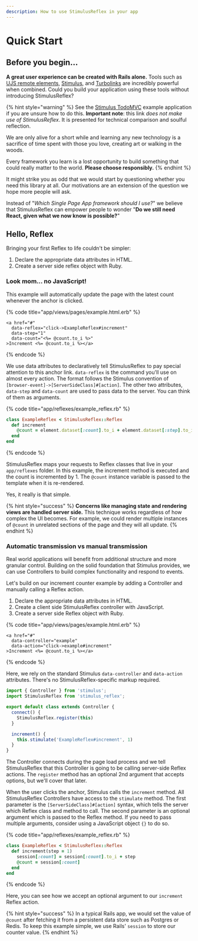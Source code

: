 ```yaml
---
description: How to use StimulusReflex in your app
---
```


# Quick Start

## Before you begin...

**A great user experience can be created with Rails alone.** Tools such as [UJS remote elements](https://guides.rubyonrails.org/working_with_javascript_in_rails.html#remote-elements), [Stimulus](https://stimulusjs.org/), and [Turbolinks](https://github.com/turbolinks/turbolinks) are incredibly powerful when combined. Could you build your application using these tools without introducing StimulusReflex?

{% hint style="warning" %}
See the [Stimulus TodoMVC](https://github.com/hopsoft/stimulus_todomvc) example application if you are unsure how to do this. **Important note**: this link _does not make use of StimulusReflex_. It is presented for technical comparison and soulful reflection.

We are only alive for a short while and learning any new technology is a sacrifice of time spent with those you love, creating art or walking in the woods.

Every framework you learn is a lost opportunity to build something that could really matter to the world. **Please choose responsibly.**
{% endhint %}

It might strike you as odd that we would start by questioning whether you need this library at all. Our motivations are an extension of the question we hope more people will ask.

Instead of "_Which Single Page App framework should I use?_" we believe that StimulusReflex can empower people to wonder "**Do we still need React, given what we now know is possible?**"

## Hello, Reflex

Bringing your first Reflex to life couldn't be simpler:

1. Declare the appropriate data attributes in HTML.
2. Create a server side reflex object with Ruby.

### Look mom... no JavaScript!

This example will automatically update the page with the latest count whenever the anchor is clicked.

{% code title="app/views/pages/example.html.erb" %}
```text
<a href="#"
  data-reflex="click->ExampleReflex#increment"
  data-step="1" 
  data-count="<%= @count.to_i %>"
>Increment <%= @count.to_i %></a>
```
{% endcode %}

We use data attributes to declaratively tell StimulusReflex to pay special attention to this anchor link. `data-reflex` is the command you'll use on almost every action. The format follows the Stimulus convention of `[browser-event]->[ServerSideClass]#[action]`. The other two attributes, `data-step` and `data-count` are used to pass data to the server. You can think of them as arguments.

{% code title="app/reflexes/example\_reflex.rb" %}
```ruby
class ExampleReflex < StimulusReflex::Reflex
  def increment
    @count = element.dataset[:count].to_i + element.dataset[:step].to_i
  end
end
```
{% endcode %}

StimulusReflex maps your requests to Reflex classes that live in your `app/reflexes` folder. In this example, the increment method is executed and the count is incremented by 1. The `@count` instance variable is passed to the template when it is re-rendered.

Yes, it really is that simple.

{% hint style="success" %}
**Concerns like managing state and rendering views are handled server side.** This technique works regardless of how complex the UI becomes. For example, we could render multiple instances of `@count` in unrelated sections of the page and they will all update.
{% endhint %}

### Automatic transmission vs manual transmission

Real world applications will benefit from additional structure and more granular control. Building on the solid foundation that Stimulus provides, we can use Controllers to build complex functionality and respond to events.

Let's build on our increment counter example by adding a Controller and manually calling a Reflex action.

1. Declare the appropriate data attributes in HTML.
2. Create a client side StimulusReflex controller with JavaScript.
3. Create a server side Reflex object with Ruby.

{% code title="app/views/pages/example.html.erb" %}
```text
<a href="#"
  data-controller="example"
  data-action="click->example#increment"
>Increment <%= @count.to_i %></a>
```
{% endcode %}

Here, we rely on the standard Stimulus `data-controller` and `data-action` attributes. There's no StimulusReflex-specific markup required.

```javascript
import { Controller } from 'stimulus';
import StimulusReflex from 'stimulus_reflex';

export default class extends Controller {
  connect() {
    StimulusReflex.register(this)
  }

  increment() {
    this.stimulate('ExampleReflex#increment', 1)
  }
}
```

The Controller connects during the page load process and we tell StimulusReflex that this Controller is going to be calling server-side Reflex actions. The `register` method has an optional 2nd argument that accepts options, but we'll cover that later.

When the user clicks the anchor, Stimulus calls the `increment` method. All StimulusReflex Controllers have access to the `stimulate` method. The first parameter is the `[ServerSideClass]#[action]` syntax, which tells the server which Reflex class and method to call. The second parameter is an optional argument which is passed to the Reflex method. If you need to pass multiple arguments, consider using a JavaScript object `{}` to do so.

{% code title="app/reflexes/example\_reflex.rb" %}
```ruby
class ExampleReflex < StimulusReflex::Reflex
  def increment(step = 1)
    session[:count] = session[:count].to_i + step
    @count = session[:count]
  end
end
```
{% endcode %}

Here, you can see how we accept an optional argument to our `increment` Reflex action.

{% hint style="success" %}
In a typical Rails app, we would set the value of `@count` after fetching it from a persistent data store such as Postgres or Redis. To keep this example simple, we use Rails' `session` to store our counter value.
{% endhint %}

